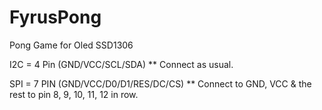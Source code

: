 # FyrusPong
Pong Game for Oled SSD1306

I2C = 4 Pin (GND/VCC/SCL/SDA)
** Connect as usual.

SPI = 7 PIN (GND/VCC/D0/D1/RES/DC/CS)
** Connect to GND, VCC & the rest to pin 8, 9, 10, 11, 12 in row.
